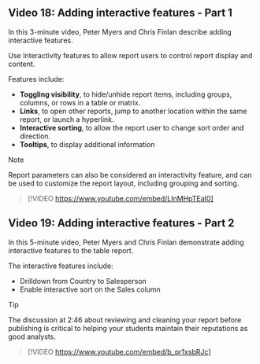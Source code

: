 ## Video 18: Adding interactive features - Part 1
In this 3-minute video, Peter Myers and Chris Finlan describe adding interactive features.

Use Interactivity features to allow report users to control report display and content. 

Features include:
- **Toggling visibility**, to hide/unhide report items, including groups, columns, or rows in a table or matrix.
- **Links**, to open other reports, jump to another location within the same report, or launch a hyperlink.
- **Interactive sorting**, to allow the report user to change sort order and direction.
- **Tooltips**, to display additional information 

> [!NOTE]
> Report parameters can also be considered an interactivity feature, and can be used to customize the report layout, including grouping and sorting.

> [!VIDEO https://www.youtube.com/embed/LInMHpTEaI0]

## Video 19: Adding interactive features - Part 2

In this 5-minute video, Peter Myers and Chris Finlan demonstrate adding interactive features to the table report.

The interactive features include:
- Drilldown from Country to Salesperson
- Enable interactive sort on the Sales column

> [!TIP]
> The discussion at 2:46 about reviewing and cleaning your report before publishing is critical to helping your students maintain their reputations as good analysts.

> [!VIDEO https://www.youtube.com/embed/b_pr1xsbRJc]
